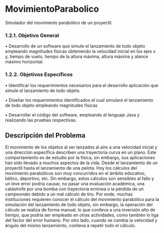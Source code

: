 # MovimientoParabolico
Simulador del movimiento parabólico de un proyectil.

### 1.2.1.	Objetivo General

•	Desarrollo de un software que simule el lanzamiento de todo objeto empleando magnitudes físicas obteniendo la velocidad inicial en los ejes x y, tiempo de vuelo, tiempo de la altura máxima, altura máxima y alance máximo horizontal.


### 1.2.2.	Objetivos Específicos

•	Identificar los requerimientos necesarios para el desarrollo aplicación que simule el lanzamiento de todo objeto.

•	Diseñar los requerimientos identificados el cual simulará el lanzamiento de todo objeto empleando magnitudes físicas

•	Desarrollar el código del software, empleando el lenguaje Java y realizando las pruebas respectivas.



## Descripción del Problema

El movimiento de los objetos al ser lanzados al aire a una velocidad inicial y una dirección específica describen una trayectoria curva en un plano. Este comportamiento es de estudio por la física, sin embargo, sus aplicaciones han sido llevado a muchos aspectos de la vida. Desde el lanzamiento de un proyectil hasta el lanzamiento de una pelota.
Hoy los cálculos del movimiento parabólicos son muy concurridos en el ámbito educativo, bélico, deportivo, etc. Sin embargo, estos cálculos son sensibles al fallo y un leve error podría causar, no pasar una evaluación académica, una catástrofe por una bomba con trayectoria errónea o la pérdida de un campeonato debido a un mal cálculo de tiro.
Por ende, muchas instituciones requieren conocer el cálculo del movimiento parabólico para la simulación del lanzamiento de todo objeto, sin embargo, la operación del cálculo se realiza de forma manual, lo que conlleva a una inversión alto de tiempo, que podría ser empleado en otras actividades, como también lo liga del factor del error humano. Por otro lado, cuando se cambia la velocidad y ángulo del mismo lanzamiento, conlleva a repetir todo el cálculo.
